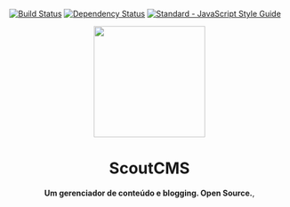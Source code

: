 [![Build Status](https://travis-ci.org/gfviegas/eric-api.svg?branch=master)](https://travis-ci.org/gfviegas/eric-api)
[![Dependency Status](https://gemnasium.com/badges/github.com/gfviegas/scout-cms.svg)](https://gemnasium.com/github.com/gfviegas/scout-cms)
[![Standard - JavaScript Style Guide](https://img.shields.io/badge/code%20style-standard-brightgreen.svg)](http://standardjs.com/)
<div align="center">
<p><img width="200" src="https://github.com/vue-bulma/vue-admin/blob/master/client/assets/logo@2x.png"></p>

<h1>ScoutCMS</h1>

<p>
  <strong>Um gerenciador de conteúdo e blogging. Open Source.</strong>,
</p>
